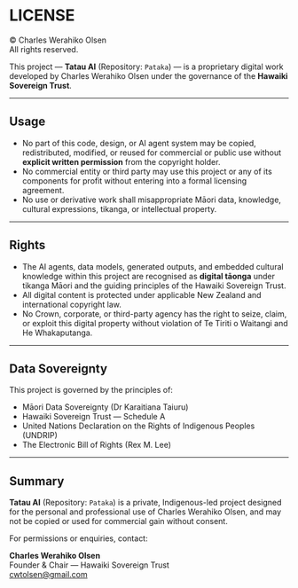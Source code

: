 # LICENSE

© Charles Werahiko Olsen  
All rights reserved.

This project — **Tatau AI** (Repository: `Pataka`) — is a proprietary digital work developed by Charles Werahiko Olsen under the governance of the **Hawaiki Sovereign Trust**.

---

## Usage

- No part of this code, design, or AI agent system may be copied, redistributed, modified, or reused for commercial or public use without **explicit written permission** from the copyright holder.
- No commercial entity or third party may use this project or any of its components for profit without entering into a formal licensing agreement.
- No use or derivative work shall misappropriate Māori data, knowledge, cultural expressions, tikanga, or intellectual property.

---

## Rights

- The AI agents, data models, generated outputs, and embedded cultural knowledge within this project are recognised as **digital tāonga** under tikanga Māori and the guiding principles of the Hawaiki Sovereign Trust.
- All digital content is protected under applicable New Zealand and international copyright law.
- No Crown, corporate, or third-party agency has the right to seize, claim, or exploit this digital property without violation of Te Tiriti o Waitangi and He Whakaputanga.

---

## Data Sovereignty

This project is governed by the principles of:

- Māori Data Sovereignty (Dr Karaitiana Taiuru)
- Hawaiki Sovereign Trust — Schedule A
- United Nations Declaration on the Rights of Indigenous Peoples (UNDRIP)
- The Electronic Bill of Rights (Rex M. Lee)

---

## Summary

**Tatau AI** (Repository: `Pataka`) is a private, Indigenous-led project designed for the personal and professional use of Charles Werahiko Olsen, and may not be copied or used for commercial gain without consent.

For permissions or enquiries, contact:

**Charles Werahiko Olsen**  
Founder & Chair — Hawaiki Sovereign Trust  
cwtolsen@gmail.com